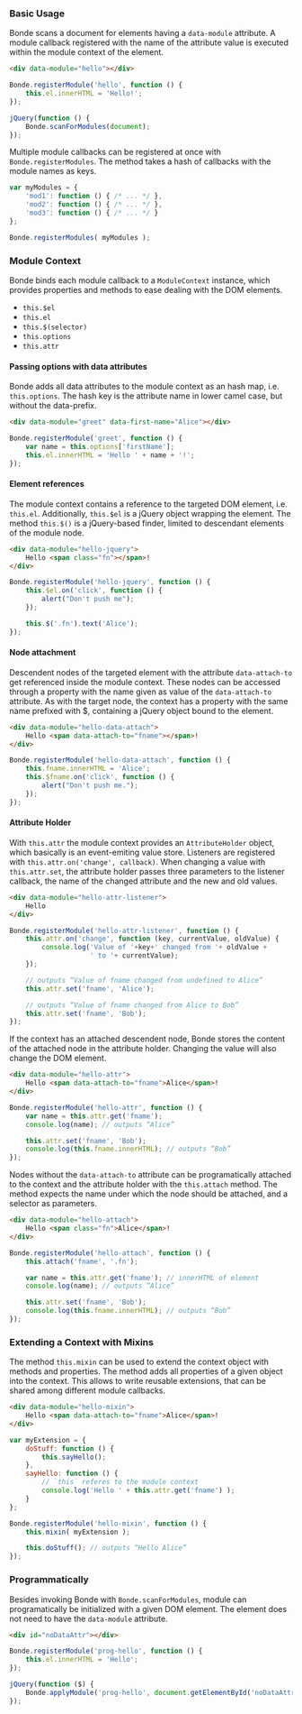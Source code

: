 ### Basic Usage

Bonde scans a document for elements having a `data-module` attribute.  A module
callback registered with the name of the attribute value is executed within the
module context of the element.

```html
<div data-module="hello"></div>
```

```javascript
Bonde.registerModule('hello', function () {
    this.el.innerHTML = 'Hello!';
});

jQuery(function () {
    Bonde.scanForModules(document);
});
```


Multiple module callbacks can be registered at once with
`Bonde.registerModules`. The method takes a hash of callbacks with the module
names as keys.


```javascript
var myModules = {
    'mod1': function () { /* ... */ },
    'mod2': function () { /* ... */ },
    'mod3': function () { /* ... */ }
};

Bonde.registerModules( myModules );
```

### Module Context

Bonde binds each module callback to a `ModuleContext` instance, which provides
properties and methods to ease dealing with the DOM elements.

 * `this.$el`
 * `this.el`
 * `this.$(selector)`
 * `this.options`
 * `this.attr`


#### Passing options with data attributes

Bonde adds all data attributes to the module context as an hash map, i.e.
`this.options`.  The hash key is the attribute name in lower camel case, but
without the data-prefix.

```html
<div data-module="greet" data-first-name="Alice"></div>
```

```javascript
Bonde.registerModule('greet', function () {
    var name = this.options['firstName'];
    this.el.innerHTML = 'Hello ' + name + '!';
});
```


#### Element references

The module context contains a reference to the targeted DOM element, i.e.
`this.el`.  Additionally, `this.$el` is a jQuery object wrapping the element.
The method `this.$()` is a jQuery-based finder, limited to descendant elements
of the module node.


```html
<div data-module="hello-jquery">
    Hello <span class="fn"></span>!
</div>
```

```javascript
Bonde.registerModule('hello-jquery', function () {
    this.$el.on('click', function () {
        alert("Don't push me");
    });

    this.$('.fn').text('Alice');
});
```


#### Node attachment

Descendent nodes of the targeted element with the attribute `data-attach-to` get
referenced inside the module context.  These nodes can be accessed through a
property with the name given as value of the `data-attach-to` attribute.  As
with the target node, the context has a property with the same name prefixed
with $, containing a jQuery object bound to the element.

```html
<div data-module="hello-data-attach">
    Hello <span data-attach-to="fname"></span>!
</div>
```

```javascript
Bonde.registerModule('hello-data-attach', function () {
    this.fname.innerHTML = 'Alice';
    this.$fname.on('click', function () {
        alert("Don't push me.");
    });
});
```


#### Attribute Holder

With `this.attr` the module context provides an `AttributeHolder` object, which
basically is an event-emiting value store.  Listeners are registered with
`this.attr.on('change', callback)`. When changing a value with `this.attr.set`,
the attribute holder passes three parameters to the listener callback, the name
of the changed attribute and the new and old values.

```html
<div data-module="hello-attr-listener">
    Hello
</div>
```

```javascript
Bonde.registerModule('hello-attr-listener', function () {
    this.attr.on('change', function (key, currentValue, oldValue) {
        console.log('Value of '+key+' changed from '+ oldValue +
                    ' to '+ currentValue);
    });

    // outputs “Value of fname changed from undefined to Alice”
    this.attr.set('fname', 'Alice');

    // outputs “Value of fname changed from Alice to Bob”
    this.attr.set('fname', 'Bob');
});
```

If the context has an attached descendent node, Bonde stores the content of the
attached node in the attribute holder.  Changing the value will also change the
DOM element.

```html
<div data-module="hello-attr">
    Hello <span data-attach-to="fname">Alice</span>!
</div>
```

```javascript
Bonde.registerModule('hello-attr', function () {
    var name = this.attr.get('fname');
    console.log(name); // outputs “Alice”

    this.attr.set('fname', 'Bob');
    console.log(this.fname.innerHTML); // outputs “Bob”
});
```

Nodes without the `data-attach-to` attribute can be programatically attached to
the context and the attribute holder with the `this.attach` method.  The method
expects the name under which the node should be attached, and a selector as
parameters.

```html
<div data-module="hello-attach">
    Hello <span class="fn">Alice</span>!
</div>
```

```javascript
Bonde.registerModule('hello-attach', function () {
    this.attach('fname', '.fn');

    var name = this.attr.get('fname'); // innerHTML of element
    console.log(name); // outputs “Alice”

    this.attr.set('fname', 'Bob');
    console.log(this.fname.innerHTML); // outputs “Bob”
});
```


### Extending a Context with Mixins

The method `this.mixin` can be used to extend the context object with methods
and properties. The method adds all properties of a given object into the
context.  This allows to write reusable extensions, that can be shared among
different module callbacks.


```html
<div data-module="hello-mixin">
    Hello <span data-attach-to="fname">Alice</span>!
</div>
```

```javascript
var myExtension = {
    doStuff: function () {
        this.sayHello();
    },
    sayHello: function () {
        // `this` referes to the module context
        console.log('Hello ' + this.attr.get('fname') );
    }
};

Bonde.registerModule('hello-mixin', function () {
    this.mixin( myExtension );

    this.doStuff(); // outputs “Hello Alice”
});
```


### Programmatically

Besides invoking Bonde with `Bonde.scanForModules`, module can programatically be initialized with a given DOM element.
The element does not need to have the `data-module` attribute.

```html
<div id="noDataAttr"></div>
```

```javascript
Bonde.registerModule('prog-hello', function () {
    this.el.innerHTML = 'Hello';
});

jQuery(function ($) {
    Bonde.applyModule('prog-hello', document.getElementById('noDataAttr'));
});
```
